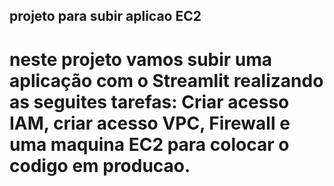 ## projeto para subir aplicao EC2


# neste projeto vamos subir uma aplicação com o Streamlit realizando as seguites tarefas: Criar acesso IAM, criar acesso VPC, Firewall e uma maquina EC2 para colocar o codigo em producao.
